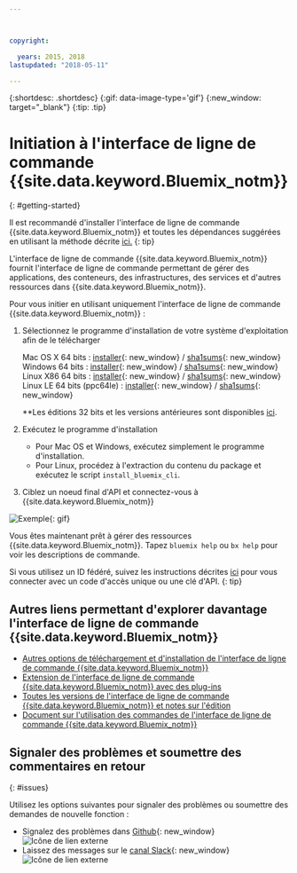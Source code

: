 ```yaml
---



copyright:

  years: 2015, 2018
lastupdated: "2018-05-11"

---
```



{:shortdesc: .shortdesc}
{:gif: data-image-type='gif'}
{:new_window: target="_blank"}
{:tip: .tip}



# Initiation à l'interface de ligne de commande {{site.data.keyword.Bluemix_notm}}
{: #getting-started}

Il est recommandé d'installer l'interface de ligne de commande {{site.data.keyword.Bluemix_notm}} et toutes les dépendances suggérées en utilisant la méthode décrite [ici.](/docs/cli/index.html)
{: tip}


L'interface de ligne de commande {{site.data.keyword.Bluemix_notm}} fournit l'interface de ligne de commande permettant de gérer des applications, des conteneurs, des infrastructures, des services et d'autres ressources dans {{site.data.keyword.Bluemix_notm}}. 


Pour vous initier en utilisant uniquement l'interface de ligne de commande {{site.data.keyword.Bluemix_notm}} :

1. Sélectionnez le programme d'installation de votre système d'exploitation afin de le télécharger
   
   Mac OS X 64 bits : [installer](https://clis.ng.bluemix.net/download/bluemix-cli/latest/osx){: new_window} / [sha1sums](https://clis.ng.bluemix.net/download/bluemix-cli/latest/osx/checksum){: new_window} <br>
   Windows 64 bits : [installer](https://clis.ng.bluemix.net/download/bluemix-cli/latest/win64){: new_window} / [sha1sums](https://clis.ng.bluemix.net/download/bluemix-cli/latest/win64/checksum){: new_window} <br>
   Linux X86 64 bits : [installer](https://clis.ng.bluemix.net/download/bluemix-cli/latest/linux64){: new_window} / [sha1sums](https://clis.ng.bluemix.net/download/bluemix-cli/latest/linux64/checksum){: new_window} <br>
   Linux LE 64 bits (ppc64le) : [installer](https://clis.ng.bluemix.net/download/bluemix-cli/latest/ppc64le){: new_window} / [sha1sums](https://clis.ng.bluemix.net/download/bluemix-cli/latest/ppc64le/checksum){: new_window} <br>
  
   **Les éditions 32 bits et les versions antérieures sont disponibles [ici](all_versions.html).

1. Exécutez le programme d'installation
   * Pour Mac OS et Windows, exécutez simplement le programme d'installation.
   * Pour Linux, procédez à l'extraction du contenu du package et exécutez le script `install_bluemix_cli`.

1. Ciblez un noeud final d'API et connectez-vous à {{site.data.keyword.Bluemix_notm}}

  ![Exemple](example.gif){: gif}

Vous êtes maintenant prêt à gérer des ressources {{site.data.keyword.Bluemix_notm}}. Tapez `bluemix help` ou `bx help` pour voir les descriptions de commande. 

Si vous utilisez un ID fédéré, suivez les instructions décrites [ici](https://console.bluemix.net/docs/iam/login_fedid.html#federated_id) pour vous connecter avec un code d'accès unique ou une clé d'API.  {: tip}

## Autres liens permettant d'explorer davantage l'interface de ligne de commande {{site.data.keyword.Bluemix_notm}}

* [Autres options de téléchargement et d'installation de l'interface de ligne de commande {{site.data.keyword.Bluemix_notm}}](download_cli.html)
* [Extension de l'interface de ligne de commande {{site.data.keyword.Bluemix_notm}} avec des plug-ins](extend_cli.html)
* [Toutes les versions de l'interface de ligne de commande {{site.data.keyword.Bluemix_notm}} et notes sur l'édition](all_versions.html)
* [Document sur l'utilisation des commandes de l'interface de ligne de commande {{site.data.keyword.Bluemix_notm}}](bx_cli.html)


## Signaler des problèmes et soumettre des commentaires en retour
{: #issues}

Utilisez les options suivantes pour signaler des problèmes ou soumettre des demandes de nouvelle fonction :
 * Signalez des problèmes dans [Github](https://github.com/IBM-Bluemix/bluemix-cli-release/issues){: new_window} ![Icône de lien externe](../../../icons/launch-glyph.svg)
 * Laissez des messages sur le [canal Slack](https://dwopen.slack.com/messages/bluemix-cli/){: new_window} ![Icône de lien externe](../../../icons/launch-glyph.svg)
